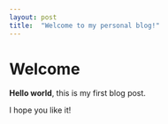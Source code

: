 ```yaml
---
layout: post
title:  "Welcome to my personal blog!"
---
```


# Welcome

**Hello world**, this is my first blog post.

I hope you like it!